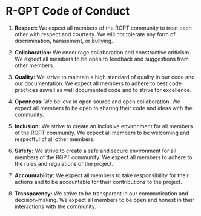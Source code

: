 # R-GPT Code of Conduct

1. **Respect:** We expect all members of the RGPT community to treat each other with respect and courtesy.
  We will not tolerate any form of discrimination, harassment, or bullying.

2. **Collaboration:** We encourage collaboration and constructive criticism.
  We expect all members to be open to feedback and suggestions from other members.

3. **Quality:** We strive to maintain a high standard of quality in our code and our documentation.
  We expect all members to adhere to best code practices aswell as well documented code and to strive for excellence.

4. **Openness:** We believe in open source and open collaboration.
  We expect all members to be open to sharing their code and ideas with the community.

5. **Inclusion:** We strive to create an inclusive environment for all members of the RGPT community.
  We expect all members to be welcoming and respectful of all other members.

6. **Safety:** We strive to create a safe and secure environment for all members of the RGPT community.
  We expect all members to adhere to the rules and regulations of the project.

7. **Accountability:** We expect all members to take responsibility for their actions and to be accountable for their contributions to the project.

8. **Transparency:** We strive to be transparent in our communication and decision-making.
  We expect all members to be open and honest in their interactions with the community.
